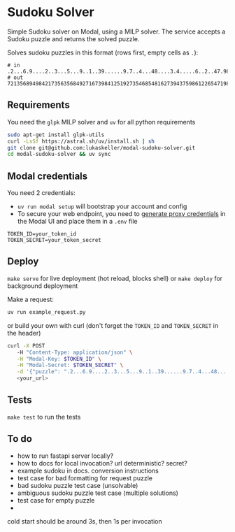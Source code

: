 # Sudoku Solver
Simple Sudoku solver on Modal, using a MILP solver. 
The service accepts a Sudoku puzzle and returns the solved puzzle.

Solves sudoku puzzles in this format (rows first, empty cells as `.`):
```
# in 
.2...6.9....2..3...5...9..1..39......9.7..4...48....3.4.....6..2..47.983.....3..7
# out
721356894984217356356849271673984125192735468548162739437598612265471983819623547
```


## Requirements
You need the `glpk` MILP solver and `uv` for all python requirements
```bash
sudo apt-get install glpk-utils
curl -LsSf https://astral.sh/uv/install.sh | sh
git clone git@github.com:lukaskeller/modal-sudoku-solver.git
cd modal-sudoku-solver && uv sync
``` 

## Modal credentials
You need 2 credentials:
- `uv run modal setup` will bootstrap your account and config
- To secure your web endpoint, you need to [generate proxy credentials](https://modal.com/settings/proxy-auth-tokens) in the Modal UI and place them in a `.env` file
 ```env
 TOKEN_ID=your_token_id
 TOKEN_SECRET=your_token_secret
 ```

## Deploy
`make serve` for live deployment (hot reload, blocks shell) or `make deploy` for background deployment

Make a request:
```sh
uv run example_request.py
```
or build your own with curl (don't forget the `TOKEN_ID` and `TOKEN_SECRET` in the header)
```sh
curl -X POST 
   -H "Content-Type: application/json" \
   -H "Modal-Key: $TOKEN_ID" \
   -H "Modal-Secret: $TOKEN_SECRET" \
   -d '{"puzzle": ".2...6.9....2..3...5...9..1..39......9.7..4...48....3.4.....6..2..47.983.....3..7"}' \
   <your_url>
```

## Tests
`make test` to run the tests


## To do

- how to run fastapi server locally?
- how to docs for local invocation? url deterministic? secret?
- example sudoku in docs. conversion instructions
- test case for bad formatting for request puzzle
- bad sudoku puzzle test case (unsolvable)
- ambiguous sudoku puzzle test case (multiple solutions)
- test case for empty puzzle
- 

cold start should be around 3s, then 1s per invocation

